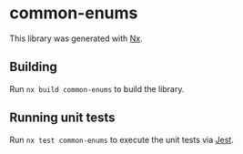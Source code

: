 # common-enums

This library was generated with [Nx](https://nx.dev).

## Building

Run `nx build common-enums` to build the library.

## Running unit tests

Run `nx test common-enums` to execute the unit tests via [Jest](https://jestjs.io).
